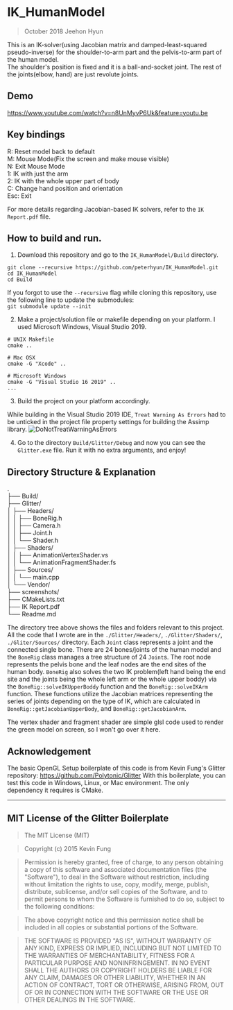 # IK_HumanModel
> October 2018 Jeehon Hyun

This is an IK-solver(using Jacobian matrix and damped-least-squared pseudo-inverse) for the shoulder-to-arm part and the pelvis-to-arm part of the human model.  
The shoulder's position is fixed and it is a ball-and-socket joint. The rest of the joints(elbow, hand) are just revolute joints.

## Demo
https://www.youtube.com/watch?v=n8UnMyvP6Uk&feature=youtu.be

## Key bindings  
R: Reset model back to default  
M: Mouse Mode(Fix the screen and make mouse visible)  
N: Exit Mouse Mode  
1: IK with just the arm  
2: IK with the whole upper part of body  
C: Change hand position and orientation  
Esc: Exit  

For more details regarding Jacobian-based IK solvers, refer to the ```IK Report.pdf``` file.

## How to build and run.
1. Download this repository and go to the ```IK_HumanModel/Build``` directory.
```
git clone --recursive https://github.com/peterhyun/IK_HumanModel.git
cd IK_HumanModel
cd Build
```

If you forgot to use the ```--recursive``` flag while cloning this repository, use the following line to update the submodules:  
```git submodule update --init```

2. Make a project/solution file or makefile depending on your platform. I used Microsoft Windows, Visual Studio 2019.
```
# UNIX Makefile
cmake ..

# Mac OSX
cmake -G "Xcode" ..

# Microsoft Windows
cmake -G "Visual Studio 16 2019" ..
...
```
3. Build the project on your platform accordingly.

While building in the Visual Studio 2019 IDE, ```Treat Warning As Errors``` had to be unticked in the project file property settings for building the Assimp library.
![DoNotTreatWarningAsErrors](screenshots/DoNotTreatWarningsAsErrors.jpg)

4. Go to the directory ```Build/Glitter/Debug``` and now you can see the ```Glitter.exe``` file. Run it with no extra arguments, and enjoy!

## Directory Structure & Explanation
.  
├── Build/  
├── Glitter/  
│   ├── Headers/  
│   │   ├── BoneRig.h  
│   │   ├── Camera.h  
│   │   ├── Joint.h  
│   │   └── Shader.h  
│   ├── Shaders/  
│   │   ├── AnimationVertexShader.vs  
│   │   └── AnimationFragmentShader.fs  
│   ├── Sources/  
│   │   └── main.cpp  
│   └── Vendor/  
├── screenshots/  
├── CMakeLists.txt  
├── IK Report.pdf  
└── Readme.md  

The directory tree above shows the files and folders relevant to this project. All the code that I wrote are in the ```./Glitter/Headers/```, ```./Glitter/Shaders/```, ```./Gliter/Sources/``` directory. Each ```Joint``` class represents a joint and the connected single bone. There are 24 bones/joints of the human model and the ```BoneRig``` class manages a tree structure of 24 ```Joint```s. The root node represents the pelvis bone and the leaf nodes are the end sites of the human body. ```BoneRig``` also solves the two IK problem(left hand being the end site and the joints being the whole left arm or the whole upper boddy) via the ```BoneRig::solveIKUpperBoddy``` function and the ```BoneRig::solveIKArm``` function. These functions utilize the Jacobian matrices representing the series of joints depending on the type of IK, which are calculated in ```BoneRig::getJacobianUpperBody```, and ```BoneRig::getJacobianArm```.

The vertex shader and fragment shader are simple glsl code used to render the green model on screen, so I won't go over it here.

## Acknowledgement
The basic OpenGL Setup boilerplate of this code is from Kevin Fung's Glitter repository: https://github.com/Polytonic/Glitter
With this boilerplate, you can test this code in Windows, Linux, or Mac environment. The only dependency it requires is CMake.

-------------------------------------------------------------------------------------------------------------------
## MIT License of the Glitter Boilerplate
>The MIT License (MIT)

>Copyright (c) 2015 Kevin Fung

>Permission is hereby granted, free of charge, to any person obtaining a copy of this software and associated documentation files (the "Software"), to deal in the Software without restriction, including without limitation the rights to use, copy, modify, merge, publish, distribute, sublicense, and/or sell copies of the Software, and to permit persons to whom the Software is furnished to do so, subject to the following conditions:

>The above copyright notice and this permission notice shall be included in all copies or substantial portions of the Software.

>THE SOFTWARE IS PROVIDED "AS IS", WITHOUT WARRANTY OF ANY KIND, EXPRESS OR IMPLIED, INCLUDING BUT NOT LIMITED TO THE WARRANTIES OF MERCHANTABILITY, FITNESS FOR A PARTICULAR PURPOSE AND NONINFRINGEMENT. IN NO EVENT SHALL THE AUTHORS OR COPYRIGHT HOLDERS BE LIABLE FOR ANY CLAIM, DAMAGES OR OTHER LIABILITY, WHETHER IN AN ACTION OF CONTRACT, TORT OR OTHERWISE, ARISING FROM, OUT OF OR IN CONNECTION WITH THE SOFTWARE OR THE USE OR OTHER DEALINGS IN THE SOFTWARE.
